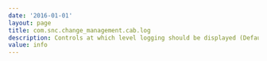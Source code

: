 ```yaml
---
date: '2016-01-01'
layout: page
title: com.snc.change_management.cab.log
description: Controls at which level logging should be displayed (Defaults to Info)
value: info 
---
```

